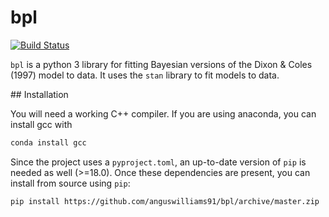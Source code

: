 # bpl

[![Build Status](https://travis-ci.org/anguswilliams91/bpl.svg?branch=master)](https://travis-ci.org/anguswilliams91/bpl)

`bpl` is a python 3 library for fitting Bayesian versions of the Dixon \& Coles (1997) model to data.
It uses the `stan` library to fit models to data.  

## Installation  

You will need a working C++ compiler.
If you are using anaconda, you can install gcc with 

```bash
conda install gcc
``` 

Since the project uses a `pyproject.toml`, an up-to-date version of `pip` is needed as well (>=18.0).
Once these dependencies are present, you can install from source using `pip`:

```bash
pip install https://github.com/anguswilliams91/bpl/archive/master.zip
```

